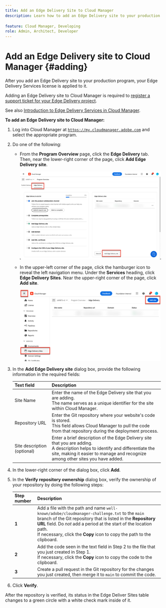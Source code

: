 ```yaml
---
title: Add an Edge Delivery Site to Cloud Manager
description: Learn how to add an Edge Delivery site to your production program or sandbox program.

feature: Cloud Manager, Developing
role: Admin, Architect, Developer
---
```


# Add an Edge Delivery site to Cloud Manager {#adding}

After you add an Edge Delivery site to your production program, your Edge Delivery Services license is applied to it.

Adding an Edge Delivery site to Cloud Manager is required to [register a support ticket for your Edge Delivery project](/help/edge/overview.md##support-ticket).

See also [Introduction to Edge Delivery Services in Cloud Manager](/help/implementing/cloud-manager/edge-delivery/introduction-to-edge-delivery-services.md).

**To add an Edge Delivery site to Cloud Manager:**

1. Log into Cloud Manager at [`https://my.cloudmanager.adobe.com`](https://my.cloudmanager.adobe.com/) and select the appropriate program.
1. Do one of the following:

    * From the **Program Overview** page, click the **Edge Delivery** tab. Then, near the lower-right corner of the page, click **Add Edge Delivery site**.

        ![Add Edge Delivery site from the Edge Delivery tab](/help/implementing/cloud-manager/assets/cm-eds-add1.png)       

    * In the upper-left corner of the page, click the hamburger icon to reveal the left navigation menu. Under the **Services** heading, click **Edge Delivery Sites**. Near the upper-right corner of the page, click **Add site**.

        ![Add Edge Delivery site from the Edge Delivery Sites button](/help/implementing/cloud-manager/assets/cm-eds-add2.png)

1. In the **Add Edge Delivery site** dialog box, provide the following information in the required fields:

    | Text field | Description |
    | - | --- |
    | Site Name | Enter the name of the Edge Delivery site that you are adding.<br>The name serves as a unique identifier for the site within Cloud Manager. |
    | Repository URL | Enter the Git repository where your website's code is stored.<br>This field allows Cloud Manager to pull the code from that repository during the deployment process.  |
    | Site description (optional) | Enter a brief description of the Edge Delivery site that you are adding.<br>A description helps to identify and differentiate the site, making it easier to manage and recognize among other sites you have added. |

1. In the lower-right corner of the dialog box, click **Add**.

1. In the **Verify repository ownership** dialog box, verify the ownership of your repository by doing the following steps:

    | Step number | Description |
    | - | - |
    | **1** | Add a file with the path and name `well-known/adobe/cloudmanager-challenge.txt` to the `main` branch of the Git repository that is listed in the **Repository URL** field. Do *not* add a period at the start of the location path.<br>If necessary, click the **Copy** icon to copy the path to the clipboard. |
    | **2** | Add the code seen in the text field in Step 2 to the file that you just created in Step 1.<br>If necessary, click the **Copy** icon to copy the code to the clipboard. |
    | **3** | Create a pull request in the Git repository for the changes you just created, then merge it to `main` to commit the code. |

1. Click **Verify**.

After the repository is verified, its status in the Edge Deliver Sites table changes to a green circle with a white check mark inside of it.
